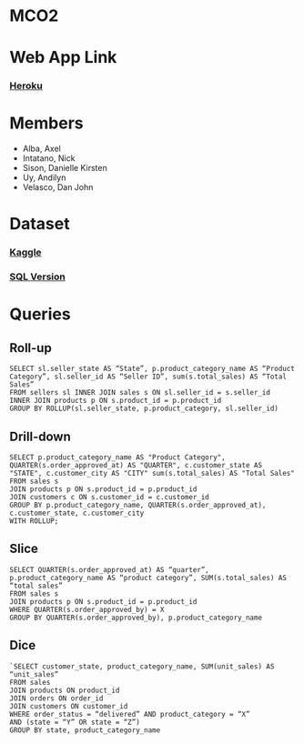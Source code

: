 # MCO2

# Web App Link

### [Heroku](URL_HERE)

# Members

- Alba, Axel
- Intatano, Nick
- Sison, Danielle Kirsten
- Uy, Andilyn
- Velasco, Dan John

# Dataset

### [Kaggle](https://www.kaggle.com/olistbr/brazilian-ecommerce?select=olist_orders_dataset.csv)

### [SQL Version](https://drive.google.com/file/d/1mjm5xCUcmxBu3JhpqU1KciseGw6SuRkf/view?usp=sharing)

# Queries

## Roll-up

```
SELECT sl.seller_state AS “State”, p.product_category_name AS “Product Category”, sl.seller_id AS “Seller ID”, sum(s.total_sales) AS “Total Sales”
FROM sellers sl INNER JOIN sales s ON sl.seller_id = s.seller_id
INNER JOIN products p ON s.product_id = p.product_id
GROUP BY ROLLUP(sl.seller_state, p.product_category, sl.seller_id)
```

## Drill-down

```
SELECT p.product_category_name AS "Product Category", QUARTER(s.order_approved_at) AS "QUARTER", c.customer_state AS "STATE", c.customer_city AS "CITY" sum(s.total_sales) AS "Total Sales"
FROM sales s
JOIN products p ON s.product_id = p.product_id
JOIN customers c ON s.customer_id = c.customer_id
GROUP BY p.product_category_name, QUARTER(s.order_approved_at), c.customer_state, c.customer_city
WITH ROLLUP;
```

## Slice

```
SELECT QUARTER(s.order_approved_at) AS “quarter”, p.product_category_name AS “product category”, SUM(s.total_sales) AS “total sales”
FROM sales s
JOIN products p ON s.product_id = p.product_id
WHERE QUARTER(s.order_approved_by) = X
GROUP BY QUARTER(s.order_approved_by), p.product_category_name
```

## Dice

```
`SELECT customer_state, product_category_name, SUM(unit_sales) AS “unit_sales”
FROM sales
JOIN products ON product_id
JOIN orders ON order_id
JOIN customers ON customer_id
WHERE order_status = “delivered” AND product_category = “X”
AND (state = “Y” OR state = “Z”)
GROUP BY state, product_category_name
```
